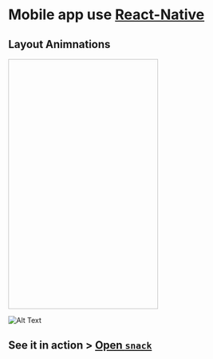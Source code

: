 # Mobile app use [React-Native](https://facebook.github.io/react-native/)

## Layout Animnations
<img href="https://drive.google.com/uc?export=view&id=1kEuXdgCG5SHdy-xVLY4oBG8bnEVYrFJ0" width="300" height="500">


![Alt Text](https://drive.google.com/uc?export=view&id=1kEuXdgCG5SHdy-xVLY4oBG8bnEVYrFJ0)


## See it in action > [Open `snack`](https://snack.expo.io/@innovaterz/motion)
